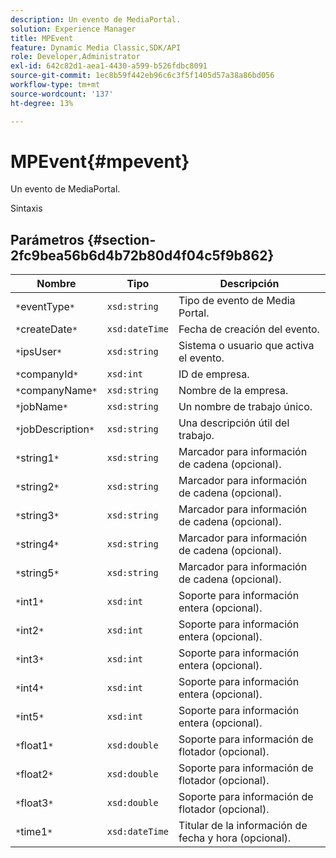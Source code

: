 ```yaml
---
description: Un evento de MediaPortal.
solution: Experience Manager
title: MPEvent
feature: Dynamic Media Classic,SDK/API
role: Developer,Administrator
exl-id: 642c82d1-aea1-4430-a599-b526fdbc8091
source-git-commit: 1ec8b59f442eb96c6c3f5f1405d57a38a86bd056
workflow-type: tm+mt
source-wordcount: '137'
ht-degree: 13%

---
```


# MPEvent{#mpevent}

Un evento de MediaPortal.

Sintaxis

## Parámetros {#section-2fc9bea56b6d4b72b80d4f04c5f9b862}

| Nombre | Tipo | Descripción |
|---|---|---|
| `*`eventType`*` | `xsd:string` | Tipo de evento de Media Portal. |
| `*`createDate`*` | `xsd:dateTime` | Fecha de creación del evento. |
| `*`ipsUser`*` | `xsd:string` | Sistema o usuario que activa el evento. |
| `*`companyId`*` | `xsd:int` | ID de empresa. |
| `*`companyName`*` | `xsd:string` | Nombre de la empresa. |
| `*`jobName`*` | `xsd:string` | Un nombre de trabajo único. |
| `*`jobDescription`*` | `xsd:string` | Una descripción útil del trabajo. |
| `*`string1`*` | `xsd:string` | Marcador para información de cadena (opcional). |
| `*`string2`*` | `xsd:string` | Marcador para información de cadena (opcional). |
| `*`string3`*` | `xsd:string` | Marcador para información de cadena (opcional). |
| `*`string4`*` | `xsd:string` | Marcador para información de cadena (opcional). |
| `*`string5`*` | `xsd:string` | Marcador para información de cadena (opcional). |
| `*`int1`*` | `xsd:int` | Soporte para información entera (opcional). |
| `*`int2`*` | `xsd:int` | Soporte para información entera (opcional). |
| `*`int3`*` | `xsd:int` | Soporte para información entera (opcional). |
| `*`int4`*` | `xsd:int` | Soporte para información entera (opcional). |
| `*`int5`*` | `xsd:int` | Soporte para información entera (opcional). |
| `*`float1`*` | `xsd:double` | Soporte para información de flotador (opcional). |
| `*`float2`*` | `xsd:double` | Soporte para información de flotador (opcional). |
| `*`float3`*` | `xsd:double` | Soporte para información de flotador (opcional). |
| `*`time1`*` | `xsd:dateTime` | Titular de la información de fecha y hora (opcional). |
